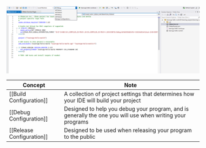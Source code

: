 ![](./img/image.png)

| Concept                   | Note                                                                                                      |
| ------------------------- | --------------------------------------------------------------------------------------------------------- |
| [[Build Configuration]]   | A collection of project settings that determines how your IDE will build your project                     |
| [[Debug Configuration]]   | Designed to help you debug your program, and is generally the one you will use when writing your programs |
| [[Release Configuration]] | Designed to be used when releasing your program to the public                                             |
